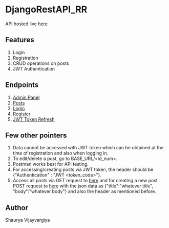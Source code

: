 # DjangoRestAPI_RR
API hosted live [here](http://codemonk263.pythonanywhere.com/posts/)

## Features
1. Login
2. Registration
3. CRUD operations on posts
4. JWT Authentication

## Endpoints
1. [Admin Panel](http://codemonk263.pythonanywhere.com/admin/)
2. [Posts](http://codemonk263.pythonanywhere.com/posts)
3. [Login](http://codemonk263.pythonanywhere.com/login/)
4. [Register](http://codemonk263.pythonanywhere.com/register)
5. [JWT Token Refresh](http://codemonk263.pythonanywhere.com/refresh/)

## Few other pointers
1. Data cannot be accessed with JWT token which can be obtained at the time of registration and also when logging in.
2. To edit/delete a post, go to BASE_URL/<id_num>.
3. Postman works best for API testing.
4. For accessing/creating posts via JWT token, the header should be {"Authentication" : "JWT <token_code>"}.
5. Access all posts via GET request to [here](http://codemonk263.pythonanywhere.com/posts/) and for creating a new post POST request to [here](http://codemonk263.pythonanywhere.com/posts/) with the json data as {"title":"whatever title", "body":"whatever body"} and also the header as mentioned before.

## Author
Shaurya Vijayvargiya
